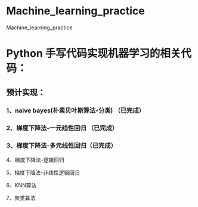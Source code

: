# Machine_learning_practice
Machine_learning_practice
# Python 手写代码实现机器学习的相关代码：
## 预计实现：
### 1、naive bayes(朴素贝叶斯算法-分类) （已完成）
> 
### 2、梯度下降法-一元线性回归 （已完成）
> 
### 3、梯度下降法-多元线性回归（已完成）
> 
4、梯度下降法-逻辑回归
> 
5、梯度下降法-非线性逻辑回归
> 
6、KNN算法
> 
7、聚类算法
